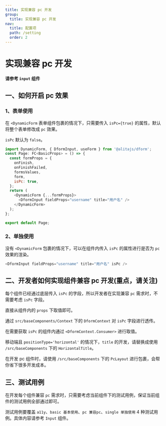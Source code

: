 ```yaml
---
title: 实现兼容 pc 开发
group:
  title: 实现兼容 pc 开发
nav:
  title: 配置项
  path: /setting
  order: 2
---
```


# 实现兼容 pc 开发

**请参考 `input` 组件**

## 一、如何开启 pc 效果

### 1、表单使用

在 `<DynamicForm` 表单组件包裹的情况下，只需要传入 `isPc={true}` 的属性，默认将整个表单修改成 `pc` 效果。

`isPc` 默认为 `false`。

```js
import DynamicForm, { DformInput, useForm } from '@alitajs/dform';
const Page: FC<BasicProps> = () => {
  const formProps = {
    onFinish,
    onFinishFailed,
    formsValues,
    form,
    isPc: true,
  };
  return (
    <DynamicForm {...formProps}>
      <DformInput fieldProps="username" title="用户名" />
    </DynamicForm>
  );
};

export default Page;
```

### 2、单独使用

没有 `<DynamicForm` 包裹的情况下，可以在组件内传入 `isPc` 的属性进行是否为 `pc` 效果的渲染。

```js
<DformInput fieldProps="username" title="用户名" isPc />
```

## 二、开发者如何实现组件兼容 pc 开发(重点，请关注)

每个组件已经通过底层传入 `isPc` 的字段，所以开发者在实现兼容 `pc` 需求时，不需要考虑 `isPc` 字段。

直接从组件内的 `props` 下取值即可。

通过 `src/baseComponents/Context` 下的 `DformContext` 对 `isPc` 字段进行透传。

在需要获取 `isPc` 的组件内通过 `<DformContext.Consumer>` 进行取值。

移动端且 `positionType='horizontal'` 的情况下，`title` 的开发，请替换成使用 `/src/baseComponents` 下的 `HorizontalTitle`。

在开发 pc 组件时，请使用 `/src/baseComponents` 下的 `PcLayout` 进行包裹，会帮你省下很多开发成本。

## 三、测试用例

在开发每个组件兼容 `pc` 需求时，只需要考虑当前组件下的测试用例，保证当前组件的测试用例全部通过即可。

测试用例要覆盖 `a11y`、`basic 基本使用`、`pc 兼容pc`、`single 单独使用` 4 种测试用例。具体内容请参考 `Input` 组件。
